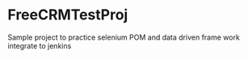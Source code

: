 # FreeCRMTestProj
Sample project to practice 
selenium POM and data driven frame work
integrate to jenkins


